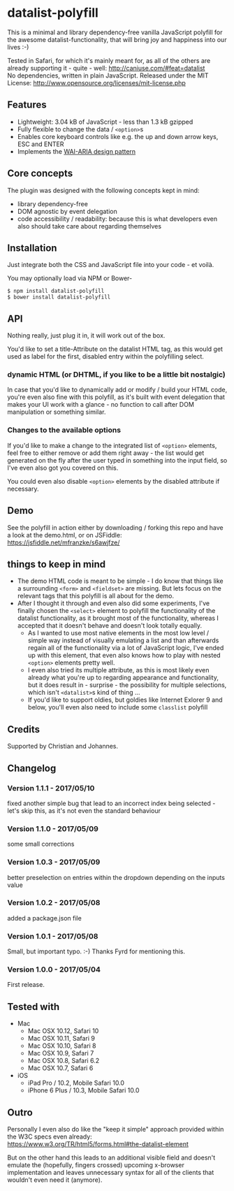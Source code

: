 # datalist-polyfill
This is a minimal and library dependency-free vanilla JavaScript polyfill for the awesome datalist-functionality, that will bring joy and happiness into our lives :-)

Tested in Safari, for which it's mainly meant for, as all of the others are already supporting it - quite - well: <http://caniuse.com/#feat=datalist>  
No dependencies, written in plain JavaScript. Released under the MIT License: <http://www.opensource.org/licenses/mit-license.php>

## Features
*	Lightweight: 3.04 kB of JavaScript - less than 1.3 kB gzipped
*	Fully flexible to change the data / `<option>`s
*	Enables core keyboard controls like e.g. the up and down arrow keys, ESC and ENTER
*	Implements the [WAI-ARIA design pattern](https://www.w3.org/TR/wai-aria-practices/)

## Core concepts
The plugin was designed with the following concepts kept in mind:

*	library dependency-free  
*	DOM agnostic by event delegation  
*	code accessibility / readability: because this is what developers even also should take care about regarding themselves

## Installation
Just integrate both the CSS and JavaScript file into your code - et voilà.

You may optionally load via NPM or Bower-

    $ npm install datalist-polyfill
    $ bower install datalist-polyfill

## API
Nothing really, just plug it in, it will work out of the box.

You'd like to set a title-Attribute on the datalist HTML tag, as this would get used as label for the first, disabled entry within the polyfilling select.

### dynamic HTML (or DHTML, if you like to be a little bit nostalgic)
In case that you'd like to dynamically add or modify / build your HTML code, you're even also fine with this polyfill, as it's built with event delegation that makes your UI work with a glance - no function to call after DOM manipulation or something similar.

### Changes to the available options
If you'd like to make a change to the integrated list of `<option>` elements, feel free to either remove or add them right away - the list would get generated on the fly after the user typed in something into the input field, so I've even also got you covered on this.

You could even also disable `<option>` elements by the disabled attribute if necessary.

## Demo
See the polyfill in action either by downloading / forking this repo and have a look at the demo.html, or on JSFiddle: <https://jsfiddle.net/mfranzke/s6awjfze/>

## things to keep in mind
*	The demo HTML code is meant to be simple - I do know that things like a surrounding `<form>` and `<fieldset>` are missing. But lets focus on the relevant tags that this polyfill is all about for the demo.
*	After I thought it through and even also did some experiments, I've finally chosen the `<select>` element to polyfill the functionality of the datalist functionality, as it brought most of the functionality, whereas I accepted that it doesn't behave and doesn't look totally equally.  
	*	As I wanted to use most native elements in the most low level / simple way instead of visually emulating a list and than afterwards regain all of the functionality via a lot of JavaScript logic, I've ended up with this element, that even also knows how to play with nested `<option>` elements pretty well.
	*	I even also tried its multiple attribute, as this is most likely even already what you're up to regarding appearance and functionality, but it does result in - surprise - the possibility for multiple selections, which isn't `<datalist>`s kind of thing ...
	*	If you'd like to support oldies, but goldies like Internet Exlorer 9 and below, you'll even also need to include some `classlist` polyfill  

## Credits
Supported by Christian and Johannes.

## Changelog

### Version 1.1.1 - 2017/05/10
fixed another simple bug that lead to an incorrect index being selected - let's skip this, as it's not even the standard behaviour

### Version 1.1.0 - 2017/05/09
some small corrections

### Version 1.0.3 - 2017/05/09
better preselection on entries within the dropdown depending on the inputs value

### Version 1.0.2 - 2017/05/08
added a package.json file

### Version 1.0.1 - 2017/05/08
Small, but important typo. :-) Thanks Fyrd for mentioning this.

### Version 1.0.0 - 2017/05/04
First release.

## Tested with

*	Mac
	*	Mac OSX 10.12, Safari 10
	*	Mac OSX 10.11, Safari 9
	*	Mac OSX 10.10, Safari 8
	*	Mac OSX 10.9, Safari 7
	*	Mac OSX 10.8, Safari 6.2
	*	Mac OSX 10.7, Safari 6
*	iOS
	*	iPad Pro / 10.2, Mobile Safari 10.0
	*	iPhone 6 Plus / 10.3, Mobile Safari 10.0

## Outro
Personally I even also do like the "keep it simple" approach provided within the W3C specs even already:
<https://www.w3.org/TR/html5/forms.html#the-datalist-element>

But on the other hand this leads to an additional visible field and doesn't emulate the (hopefully, fingers crossed) upcoming x-browser implementation and leaves unnecessary syntax for all of the clients that wouldn't even need it (anymore).